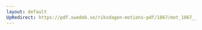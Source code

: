 ```yaml
---
layout: default
UpRedirect: https://pdf.swedeb.se/riksdagen-motions-pdf/1867/mot_1867__ak__00044/mot_1867__ak__00044_001.pdf
---
```

